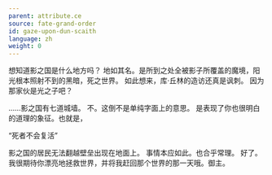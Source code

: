 ```yaml
---
parent: attribute.ce
source: fate-grand-order
id: gaze-upon-dun-scaith
language: zh
weight: 0
---
```


想知道影之国是什么地方吗？
地如其名。是所到之处全被影子所覆盖的魔境，阳光根本照射不到的黑暗，死之世界。
如此想来，库·丘林的造访还真是讽刺。
因为那家伙是光之子吧？

……影之国有七道城墙。
不。这倒不是单纯字面上的意思。
是表现了你也很明白的道理的象征。也就是，

“死者不会复活”

影之国的居民无法翻越壁垒出现在地面上。
事情本应如此。也合乎常理。
好了。我很期待你漂亮地拯救世界，并将我赶回那个世界的那一天哦。御主。
